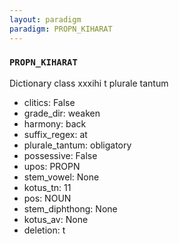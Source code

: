 ```yaml
---
layout: paradigm
paradigm: PROPN_KIHARAT
---
```

### ` PROPN_KIHARAT `

Dictionary class xxxihi t plurale tantum
* clitics: False
* grade_dir: weaken
* harmony: back
* suffix_regex: at
* plurale_tantum: obligatory
* possessive: False
* upos: PROPN
* stem_vowel: None
* kotus_tn: 11
* pos: NOUN
* stem_diphthong: None
* kotus_av: None
* deletion: t
